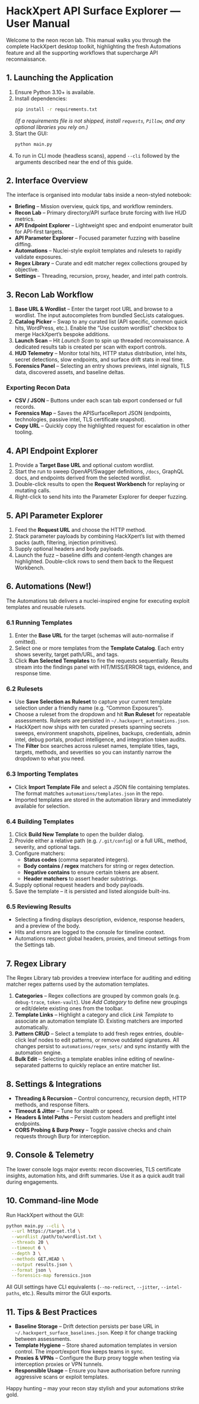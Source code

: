 # HackXpert API Surface Explorer — User Manual

Welcome to the neon recon lab. This manual walks you through the complete HackXpert desktop toolkit, highlighting the fresh Automations feature and all the supporting workflows that supercharge API reconnaissance.

## 1. Launching the Application

1. Ensure Python 3.10+ is available.
2. Install dependencies:
   ```bash
   pip install -r requirements.txt
   ```
   *(If a requirements file is not shipped, install `requests`, `Pillow`, and any optional libraries you rely on.)*
3. Start the GUI:
   ```bash
   python main.py
   ```
4. To run in CLI mode (headless scans), append `--cli` followed by the arguments described near the end of this guide.

## 2. Interface Overview

The interface is organised into modular tabs inside a neon-styled notebook:

- **Briefing** – Mission overview, quick tips, and workflow reminders.
- **Recon Lab** – Primary directory/API surface brute forcing with live HUD metrics.
- **API Endpoint Explorer** – Lightweight spec and endpoint enumerator built for API-first targets.
- **API Parameter Explorer** – Focused parameter fuzzing with baseline diffing.
- **Automations** – Nuclei-style exploit templates and rulesets to rapidly validate exposures.
- **Regex Library** – Curate and edit matcher regex collections grouped by objective.
- **Settings** – Threading, recursion, proxy, header, and intel path controls.

## 3. Recon Lab Workflow

1. **Base URL & Wordlist** – Enter the target root URL and browse to a wordlist. The input autocompletes from bundled SecLists catalogues.
2. **Catalog Picker** – Swap to any curated list (API specific, common quick hits, WordPress, etc.). Enable the “Use custom wordlist” checkbox to merge HackXpert’s bespoke additions.
3. **Launch Scan** – Hit *Launch Scan* to spin up threaded reconnaissance. A dedicated results tab is created per scan with export controls.
4. **HUD Telemetry** – Monitor total hits, HTTP status distribution, intel hits, secret detections, slow endpoints, and surface drift stats in real time.
5. **Forensics Panel** – Selecting an entry shows previews, intel signals, TLS data, discovered assets, and baseline deltas.

### Exporting Recon Data

- **CSV / JSON** – Buttons under each scan tab export condensed or full records.
- **Forensics Map** – Saves the APISurfaceReport JSON (endpoints, technologies, passive intel, TLS certificate snapshot).
- **Copy URL** – Quickly copy the highlighted request for escalation in other tooling.

## 4. API Endpoint Explorer

1. Provide a **Target Base URL** and optional custom wordlist.
2. Start the run to sweep OpenAPI/Swagger definitions, `/docs`, GraphQL docs, and endpoints derived from the selected wordlist.
3. Double-click results to open the **Request Workbench** for replaying or mutating calls.
4. Right-click to send hits into the Parameter Explorer for deeper fuzzing.

## 5. API Parameter Explorer

1. Feed the **Request URL** and choose the HTTP method.
2. Stack parameter payloads by combining HackXpert’s list with themed packs (auth, filtering, injection primitives).
3. Supply optional headers and body payloads.
4. Launch the fuzz – baseline diffs and content-length changes are highlighted. Double-click rows to send them back to the Request Workbench.

## 6. Automations (New!)

The Automations tab delivers a nuclei-inspired engine for executing exploit templates and reusable rulesets.

### 6.1 Running Templates

1. Enter the **Base URL** for the target (schemas will auto-normalise if omitted).
2. Select one or more templates from the **Template Catalog**. Each entry shows severity, target path/URL, and tags.
3. Click **Run Selected Templates** to fire the requests sequentially. Results stream into the findings panel with HIT/MISS/ERROR tags, evidence, and response time.

### 6.2 Rulesets

- Use **Save Selection as Ruleset** to capture your current template selection under a friendly name (e.g. “Common Exposures”).
- Choose a ruleset from the dropdown and hit **Run Ruleset** for repeatable assessments. Rulesets are persisted in `~/.hackxpert_automations.json`.
- HackXpert now ships with ten curated presets spanning secrets sweeps, environment snapshots, pipelines, backups, credentials, admin intel, debug portals, product intelligence, and integration token audits.
- The **Filter** box searches across ruleset names, template titles, tags, targets, methods, and severities so you can instantly narrow the dropdown to what you need.

### 6.3 Importing Templates

- Click **Import Template File** and select a JSON file containing templates. The format matches `automations/templates.json` in the repo.
- Imported templates are stored in the automation library and immediately available for selection.

### 6.4 Building Templates

1. Click **Build New Template** to open the builder dialog.
2. Provide either a relative path (e.g. `/.git/config`) or a full URL, method, severity, and optional tags.
3. Configure matchers:
   - **Status codes** (comma separated integers).
   - **Body contains / regex** matchers for string or regex detection.
   - **Negative contains** to ensure certain tokens are absent.
   - **Header matchers** to assert header substrings.
4. Supply optional request headers and body payloads.
5. Save the template – it is persisted and listed alongside built-ins.

### 6.5 Reviewing Results

- Selecting a finding displays description, evidence, response headers, and a preview of the body.
- Hits and errors are logged to the console for timeline context.
- Automations respect global headers, proxies, and timeout settings from the Settings tab.

## 7. Regex Library

The Regex Library tab provides a treeview interface for auditing and editing matcher regex patterns used by the automation templates.

1. **Categories** – Regex collections are grouped by common goals (e.g. `debug-trace`, `token-vault`). Use *Add Category* to define new groupings or edit/delete existing ones from the toolbar.
2. **Template Links** – Highlight a category and click *Link Template* to associate an automation template ID. Existing matchers are imported automatically.
3. **Pattern CRUD** – Select a template to add fresh regex entries, double-click leaf nodes to edit patterns, or remove outdated signatures. All changes persist to `automations/regex_sets/` and sync instantly with the automation engine.
4. **Bulk Edit** – Selecting a template enables inline editing of newline-separated patterns to quickly replace an entire matcher list.

## 8. Settings & Integrations

- **Threading & Recursion** – Control concurrency, recursion depth, HTTP methods, and response filters.
- **Timeout & Jitter** – Tune for stealth or speed.
- **Headers & Intel Paths** – Persist custom headers and preflight intel endpoints.
- **CORS Probing & Burp Proxy** – Toggle passive checks and chain requests through Burp for interception.

## 9. Console & Telemetry

The lower console logs major events: recon discoveries, TLS certificate insights, automation hits, and drift summaries. Use it as a quick audit trail during engagements.

## 10. Command-line Mode

Run HackXpert without the GUI:

```bash
python main.py --cli \
  --url https://target.tld \
  --wordlist /path/to/wordlist.txt \
  --threads 20 \
  --timeout 6 \
  --depth 3 \
  --methods GET,HEAD \
  --output results.json \
  --format json \
  --forensics-map forensics.json
```

All GUI settings have CLI equivalents (`--no-redirect`, `--jitter`, `--intel-paths`, etc.). Results mirror the GUI exports.

## 11. Tips & Best Practices

- **Baseline Storage** – Drift detection persists per base URL in `~/.hackxpert_surface_baselines.json`. Keep it for change tracking between assessments.
- **Template Hygiene** – Store shared automation templates in version control. The import/export flow keeps teams in sync.
- **Proxies & VPNs** – Configure the Burp proxy toggle when testing via interception proxies or VPN tunnels.
- **Responsible Usage** – Ensure you have authorisation before running aggressive scans or exploit templates.

Happy hunting – may your recon stay stylish and your automations strike gold.

